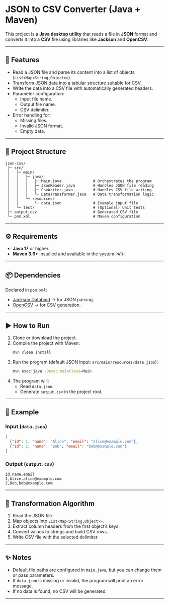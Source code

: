 # JSON to CSV Converter (Java + Maven)

This project is a **Java desktop utility** that reads a file in **JSON** format and converts it into a **CSV** file using libraries like **Jackson** and **OpenCSV**.  

---

## 🚀 Features
- Read a JSON file and parse its content into a list of objects (`List<Map<String,Object>>`).
- Transform JSON data into a tabular structure suitable for CSV.
- Write the data into a CSV file with automatically generated headers.
- Parameter configuration:
  - Input file name.
  - Output file name.
  - CSV delimiter.
- Error handling for:
  - Missing files.
  - Invalid JSON format.
  - Empty data.

---

## 📂 Project Structure
```
json-csv/
 ├─ src/
 │   ├─ main/
 │   │   ├─ java/
 │   │   │   ├─ Main.java              # Orchestrates the program
 │   │   │   ├─ JsonReader.java        # Handles JSON file reading
 │   │   │   ├─ CsvWriter.java         # Handles CSV file writing
 │   │   │   └─ DataTransformer.java   # Data transformation logic
 │   │   └─ resources/
 │   │       └─ data.json              # Example input file
 │   └─ test/                          # (Optional) Unit tests
 ├─ output.csv                         # Generated CSV file
 └─ pom.xml                            # Maven configuration
```

---

## ⚙️ Requirements
- **Java 17** or higher.  
- **Maven 3.6+** installed and available in the system `PATH`.  

---

## 📦 Dependencies
Declared in `pom.xml`:
- [Jackson Databind](https://github.com/FasterXML/jackson) → for JSON parsing.  
- [OpenCSV](http://opencsv.sourceforge.net/) → for CSV generation.  

---

## ▶️ How to Run
1. Clone or download the project.  
2. Compile the project with Maven:
   ```bash
   mvn clean install
   ```
3. Run the program (default JSON input: `src/main/resources/data.json`):
   ```bash
   mvn exec:java -Dexec.mainClass=Main
   ```
4. The program will:
   - Read `data.json`.  
   - Generate `output.csv` in the project root.  

---

## 📖 Example

### Input (`data.json`)
```json
[
  {"id": 1, "name": "Alice", "email": "alice@example.com"},
  {"id": 2, "name": "Bob", "email": "bob@example.com"}
]
```

### Output (`output.csv`)
```csv
id,name,email
1,Alice,alice@example.com
2,Bob,bob@example.com
```

---

## 🧩 Transformation Algorithm
1. Read the JSON file.  
2. Map objects into `List<Map<String,Object>>`.  
3. Extract column headers from the first object’s keys.  
4. Convert values to strings and build CSV rows.  
5. Write CSV file with the selected delimiter.  

---

## ✨ Notes
- Default file paths are configured in `Main.java`, but you can change them or pass parameters.  
- If `data.json` is missing or invalid, the program will print an error message.  
- If no data is found, no CSV will be generated.  

---
